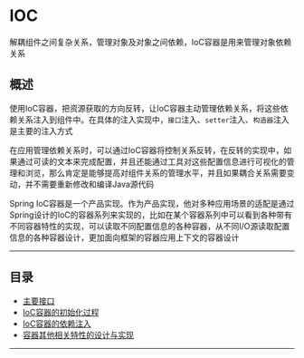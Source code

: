 #   IOC

解耦组件之间复杂关系，管理对象及对象之间依赖，IoC容器是用来管理对象依赖关系

##  概述

使用IoC容器，把资源获取的方向反转，让IoC容器主动管理依赖关系，将这些依赖关系注入到组件中。在具体的注入实现中，`接口`注入、`setter`注入、`构造器`注入是主要的注入方式

在应用管理依赖关系时，可以通过IoC容器将控制关系反转，在反转的实现中，如果通过可读的文本来完成配置，并且还能通过工具对这些配置信息进行可视化的管理和浏览，那么肯定是能够提高对组件关系的管理水平，并且如果耦合关系需要变动，并不需要重新修改和编译Java源代码

Spring IoC容器是一个产品实现。作为产品实现，他对多种应用场景的适配是通过Spring设计的IoC的容器系列来实现的，比如在某个容器系列中可以看到各种带有不同容器特性的实现，可以读取不同配置信息的各种容器，从不同I/O源读取配置信息的各种容器设计，更加面向框架的容器应用上下文的容器设计

----

##  目录
-   [主要接口](001.md)
-   [IoC容器的初始化过程](002.md)
-   [IoC容器的依赖注入](003.md)
-   [容器其他相关特性的设计与实现](004.md)

----